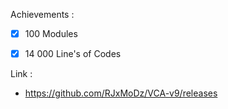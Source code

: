 Achievements :

- [x] 100 Modules

- [x] 14 000 Line's of Codes

Link :

- https://github.com/RJxMoDz/VCA-v9/releases
